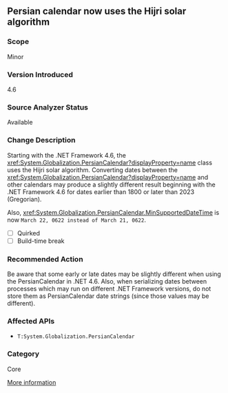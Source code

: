 ## Persian calendar now uses the Hijri solar algorithm

### Scope
Minor

### Version Introduced
4.6

### Source Analyzer Status
Available

### Change Description

Starting with the .NET Framework 4.6, the
<xref:System.Globalization.PersianCalendar?displayProperty=name> class uses the
Hijri solar algorithm. Converting dates between the
<xref:System.Globalization.PersianCalendar?displayProperty=name> and other
calendars may produce a slightly different result beginning with the .NET
Framework 4.6 for dates earlier than 1800 or later than 2023 (Gregorian).

Also,
<xref:System.Globalization.PersianCalendar.MinSupportedDateTime>
is now `March 22, 0622 instead of March 21, 0622`.

- [ ] Quirked
- [ ] Build-time break

### Recommended Action
Be aware that some early or late dates may be slightly different when using the PersianCalendar in .NET 4.6. Also, when serializing dates between processes which may run on different .NET Framework versions, do not store them as PersianCalendar date strings (since those values may be different).

### Affected APIs
* `T:System.Globalization.PersianCalendar`

### Category
Core

[More information](https://msdn.microsoft.com/en-us/library/dn833125%28v=vs.110%29.aspx#Core)

<!-- breaking change id: 134 -->
